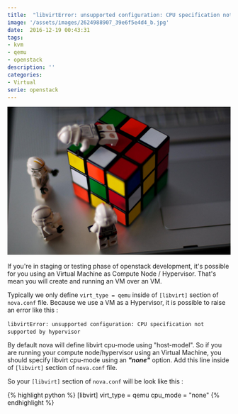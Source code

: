 ```yaml
---
title:  "libvirtError: unsupported configuration: CPU specification not supported by hypervisor"
image: '/assets/images/2624988907_39e6f5e4d4_b.jpg'
date:  2016-12-19 00:43:31
tags:
- kvm
- qemu
- openstack
description: ''
categories:
- Virtual
serie: openstack
---
```


![alt text](/assets/images//2624988907_39e6f5e4d4_b.jpg)

If you're in staging or testing phase of openstack development, it's possible for you using an Virtual Machine as Compute Node / Hypervisor. That's mean you will create and running an VM over an VM.

Typically we only define ```virt_type = qemu``` inside of ```[libvirt]``` section of ```nova.conf``` file. Because we use a VM as a Hypervisor, it is possible to raise an error like this :

```libvirtError: unsupported configuration: CPU specification not supported by hypervisor```

By default nova will define libvirt cpu-mode using "host-model". So if you are running your compute node/hypervisor using an Virtual Machine, you should specify libvirt cpu-mode using an ***"none"*** option. Add this line inside of ```[libvirt]``` section of ```nova.conf``` file.

So your ```[libvirt]``` section of ```nova.conf``` will be look like this :

{% highlight python %}
[libvirt]
virt_type = qemu
cpu_mode = "none"
{% endhighlight %}